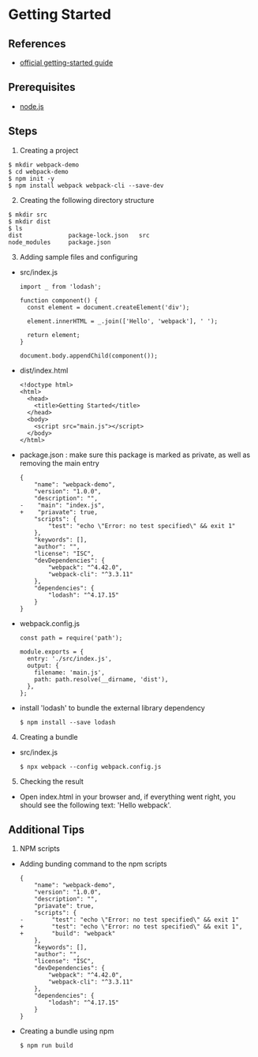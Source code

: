 # Getting Started

## References
 - [official getting-started guide](https://webpack.js.org/guides/getting-started/)

## Prerequisites
 - [node.js](https://nodejs.org/)
 
## Steps
 1. Creating a project
   ```
   $ mkdir webpack-demo 
   $ cd webpack-demo
   $ npm init -y
   $ npm install webpack webpack-cli --save-dev
   ```
 2. Creating the following directory structure
   ```
   $ mkdir src 
   $ mkdir dist
   $ ls
   dist			    package-lock.json	src
   node_modules		package.json
   ```
 3. Adding sample files and configuring 
  - src/index.js
    ```
    import _ from 'lodash';

    function component() {
      const element = document.createElement('div');

      element.innerHTML = _.join(['Hello', 'webpack'], ' ');

      return element;
    }

    document.body.appendChild(component());
    ```
  - dist/index.html
    ```
    <!doctype html>
    <html>
      <head>
        <title>Getting Started</title>
      </head>
      <body>
        <script src="main.js"></script>
      </body>
    </html>
    ```
  - package.json : make sure this package is marked as private, as well as removing the main entry
    ```
    {
        "name": "webpack-demo",
        "version": "1.0.0",
        "description": "",
    -    "main": "index.js",
    +    "priavate": true,
        "scripts": {
            "test": "echo \"Error: no test specified\" && exit 1"
        },
        "keywords": [],
        "author": "",
        "license": "ISC",
        "devDependencies": {
            "webpack": "^4.42.0",
            "webpack-cli": "^3.3.11"
        },
        "dependencies": {
            "lodash": "^4.17.15"
        }
    }
    ```
  - webpack.config.js
    ```
    const path = require('path');

    module.exports = {
      entry: './src/index.js',
      output: {
        filename: 'main.js',
        path: path.resolve(__dirname, 'dist'),
      },
    };
    ```
  - install 'lodash' to bundle the external library dependency
    ```
    $ npm install --save lodash
    ```
 4. Creating a bundle
  - src/index.js
    ```
    $ npx webpack --config webpack.config.js
    ```
 5. Checking the result
  - Open index.html in your browser and, if everything went right, you should see the following text: 'Hello webpack'.

## Additional Tips
 1. NPM scripts
  - Adding bunding command to the npm scripts
    ```
    {
        "name": "webpack-demo",
        "version": "1.0.0",
        "description": "",
        "priavate": true,
        "scripts": {
    -        "test": "echo \"Error: no test specified\" && exit 1"
    +        "test": "echo \"Error: no test specified\" && exit 1",
    +        "build": "webpack"
        },
        "keywords": [],
        "author": "",
        "license": "ISC",
        "devDependencies": {
            "webpack": "^4.42.0",
            "webpack-cli": "^3.3.11"
        },
        "dependencies": {
            "lodash": "^4.17.15"
        }
    }
    ```
  - Creating a bundle using npm
    ```
    $ npm run build
    ```